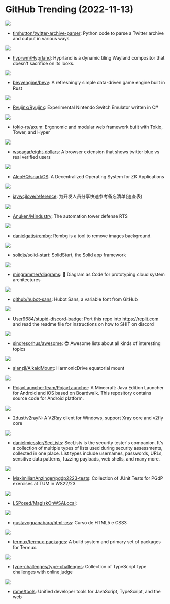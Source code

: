 # GitHub Trending (2022-11-13)

![](https://img.shields.io/badge/Python-New%20135-green?style=flat-square&logo=appveyor)
- [timhutton/twitter-archive-parser](https://github.com/timhutton/twitter-archive-parser): Python code to parse a Twitter archive and output in various ways

![](https://img.shields.io/badge/C%2B%2B-New%2019-green?style=flat-square&logo=appveyor)
- [hyprwm/Hyprland](https://github.com/hyprwm/Hyprland): Hyprland is a dynamic tiling Wayland compositor that doesn't sacrifice on its looks.

![](https://img.shields.io/badge/Rust-New%2051-green?style=flat-square&logo=appveyor)
- [bevyengine/bevy](https://github.com/bevyengine/bevy): A refreshingly simple data-driven game engine built in Rust

![](https://img.shields.io/badge/C%23-New%2075-green?style=flat-square&logo=appveyor)
- [Ryujinx/Ryujinx](https://github.com/Ryujinx/Ryujinx): Experimental Nintendo Switch Emulator written in C#

![](https://img.shields.io/badge/Rust-New%2027-green?style=flat-square&logo=appveyor)
- [tokio-rs/axum](https://github.com/tokio-rs/axum): Ergonomic and modular web framework built with Tokio, Tower, and Hyper

![](https://img.shields.io/badge/JavaScript-New%20154-green?style=flat-square&logo=appveyor)
- [wseagar/eight-dollars](https://github.com/wseagar/eight-dollars): A browser extension that shows twitter blue vs real verified users

![](https://img.shields.io/badge/Rust-New%2010-green?style=flat-square&logo=appveyor)
- [AleoHQ/snarkOS](https://github.com/AleoHQ/snarkOS): A Decentralized Operating System for ZK Applications

![](https://img.shields.io/badge/CSS-New%20135-green?style=flat-square&logo=appveyor)
- [jaywcjlove/reference](https://github.com/jaywcjlove/reference): 为开发人员分享快速参考备忘清单(速查表)

![](https://img.shields.io/badge/Java-New%2012-green?style=flat-square&logo=appveyor)
- [Anuken/Mindustry](https://github.com/Anuken/Mindustry): The automation tower defense RTS

![](https://img.shields.io/badge/Python-New%2056-green?style=flat-square&logo=appveyor)
- [danielgatis/rembg](https://github.com/danielgatis/rembg): Rembg is a tool to remove images background.

![](https://img.shields.io/badge/TypeScript-New%20184-green?style=flat-square&logo=appveyor)
- [solidjs/solid-start](https://github.com/solidjs/solid-start): SolidStart, the Solid app framework

![](https://img.shields.io/badge/Python-New%20100-green?style=flat-square&logo=appveyor)
- [mingrammer/diagrams](https://github.com/mingrammer/diagrams): 🎨 Diagram as Code for prototyping cloud system architectures

![](https://img.shields.io/badge/none-New%20103-green?style=flat-square&logo=appveyor)
- [github/hubot-sans](https://github.com/github/hubot-sans): Hubot Sans, a variable font from GitHub

![](https://img.shields.io/badge/JavaScript-New%203-green?style=flat-square&logo=appveyor)
- [User9684/stupid-discord-badge](https://github.com/User9684/stupid-discord-badge): Port this repo into https://replit.com and read the readme file for instructions on how to SHIT on discord

![](https://img.shields.io/badge/none-New%20138-green?style=flat-square&logo=appveyor)
- [sindresorhus/awesome](https://github.com/sindresorhus/awesome): 😎 Awesome lists about all kinds of interesting topics

![](https://img.shields.io/badge/C-New%208-green?style=flat-square&logo=appveyor)
- [alanzjl/AlkaidMount](https://github.com/alanzjl/AlkaidMount): HarmonicDrive equatorial mount

![](https://img.shields.io/badge/Java-New%209-green?style=flat-square&logo=appveyor)
- [PojavLauncherTeam/PojavLauncher](https://github.com/PojavLauncherTeam/PojavLauncher): A Minecraft: Java Edition Launcher for Android and iOS based on Boardwalk. This repository contains source code for Android platform.

![](https://img.shields.io/badge/C%23-New%2020-green?style=flat-square&logo=appveyor)
- [2dust/v2rayN](https://github.com/2dust/v2rayN): A V2Ray client for Windows, support Xray core and v2fly core

![](https://img.shields.io/badge/PHP-New%2031-green?style=flat-square&logo=appveyor)
- [danielmiessler/SecLists](https://github.com/danielmiessler/SecLists): SecLists is the security tester's companion. It's a collection of multiple types of lists used during security assessments, collected in one place. List types include usernames, passwords, URLs, sensitive data patterns, fuzzing payloads, web shells, and many more.

![](https://img.shields.io/badge/Java-New%202-green?style=flat-square&logo=appveyor)
- [MaximilianAnzinger/pgdp2223-tests](https://github.com/MaximilianAnzinger/pgdp2223-tests): Collection of JUnit Tests for PGdP exercises at TUM in WS22/23

![](https://img.shields.io/badge/Shell-New%2024-green?style=flat-square&logo=appveyor)
- [LSPosed/MagiskOnWSALocal](https://github.com/LSPosed/MagiskOnWSALocal): 

![](https://img.shields.io/badge/HTML-New%209-green?style=flat-square&logo=appveyor)
- [gustavoguanabara/html-css](https://github.com/gustavoguanabara/html-css): Curso de HTML5 e CSS3

![](https://img.shields.io/badge/Shell-New%208-green?style=flat-square&logo=appveyor)
- [termux/termux-packages](https://github.com/termux/termux-packages): A build system and primary set of packages for Termux.

![](https://img.shields.io/badge/TypeScript-New%20155-green?style=flat-square&logo=appveyor)
- [type-challenges/type-challenges](https://github.com/type-challenges/type-challenges): Collection of TypeScript type challenges with online judge

![](https://img.shields.io/badge/Rust-New%20223-green?style=flat-square&logo=appveyor)
- [rome/tools](https://github.com/rome/tools): Unified developer tools for JavaScript, TypeScript, and the web

